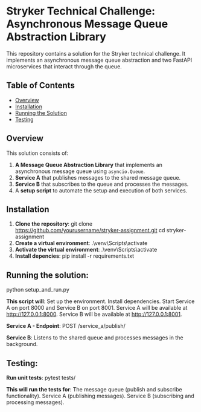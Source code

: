 # Stryker Technical Challenge: Asynchronous Message Queue Abstraction Library

This repository contains a solution for the Stryker technical challenge. It implements an asynchronous message queue abstraction and two FastAPI microservices that interact through the queue.

## Table of Contents
- [Overview](#overview)
- [Installation](#installation)
- [Running the Solution](#running-the-solution)
- [Testing](#testing)


## Overview

This solution consists of:
1. **A Message Queue Abstraction Library** that implements an asynchronous message queue using `asyncio.Queue`.
2. **Service A** that publishes messages to the shared message queue.
3. **Service B** that subscribes to the queue and processes the messages.
4. A **setup script** to automate the setup and execution of both services.

## Installation

1. **Clone the repository**:
   git clone https://github.com/yourusername/stryker-assignment.git
   cd stryker-assignment
2. **Create a virtual environment**:
   .\venv\Scripts\activate
3. **Activate the virtual environment**:
   .\venv\Scripts\activate
4. **Install depencies**:
   pip install -r requirements.txt

## Running the solution:
   python setup_and_run.py

**This script will**:
Set up the environment.
Install dependencies.
Start Service A on port 8000 and Service B on port 8001.
Service A will be available at http://127.0.0.1:8000.
Service B will be available at http://127.0.0.1:8001.

**Service A - Endpoint**:
POST /service_a/publish/

**Service B**:
Listens to the shared queue and processes messages in the background.

## Testing:
 **Run unit tests**:
 pytest tests/

**This will run the tests for**:
The message queue (publish and subscribe functionality).
Service A (publishing messages).
Service B (subscribing and processing messages).

